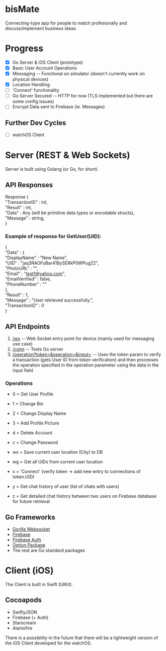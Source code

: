 # bisMate
Connecting-type app for people to match profesionally and discuss/implement business ideas. 

# Progress
- [x] Go Server & iOS Client (prototype)
- [x] Basic User Account Operations
- [x] Messaging -- Functional on simulator (doesn't currently work on physical devices)
- [x] Location Handling
- [ ] 'Connect' functionality
- [ ] Go Server Secured -- HTTP for now (TLS implemented but there are some config issues)
- [ ] Encrypt Data sent to Firebase (ie. Messages)

## Further Dev Cycles
- [ ] watchOS Client

# Server (REST & Web Sockets)
Server is built using Golang (or Go, for short).

## API Responses
Response {\
    "TransactionID" : int,\
    "Result" : int,\
    "Data" : Any (will be primitive data types or encodable structs),\
    "Message" : string,\
}

### Example of response for GetUser(UID):
{\
  "Data" : {\
    "DisplayName" : "New Name",\
    "UID" : "jaq3RAOFuBar41BySERkP0WPugZ2",\
    "PhotoURL" : "",\
    "Email" : "test1@yahoo.com",\
    "EmailVerified" : false,\
    "PhoneNumber" : ""\
  },\
  "Result" : 1,\
  "Message" : "User retrieved successfully.",\
  "TransactionID" : 0\
}

## API Endpoints
1. [/ws]("http://localhost:8000/ws") -- Web Socket entry point for device (mainly used for messaging use case)
2. [/conn]("http://localhost:8000/conn") -- Tests Go server 
3. [/operation?token=<String>&operation=<String>&input=<String>]("http://localhost:8000/operation?token=<String>&operation=<String>&input=<String>") -- Uses the token param to verify a transaction (gets User ID from token verification) and then processes the operation specified in the operation parameter using the data in the input field

### Operations
- 0 = Get User Profile
- 1 = Change Bio
- 2 = Change Display Name
- 3 = Add Profile Picture

- d = Delete Account
- c = Change Password

- ws = Save current user location (City) to DB
- wg = Get all UIDs from current user location
- x = 'Connect' (verify token -> add new entry to connections of token.UID)
- y = Get chat history of user (list of chats with users)
- z = Get detailed chat history between two users on Firebase database for future retrieval

## Go Frameworks 
- [Gorilla Websocket]("https://github.com/gorilla/websocket")
- [Firebase]("https://firebase.google.com/go")
- [Firebase Auth]("https://firebase.google.com/go/auth")
- [Option Package]("https://google.golang.org/api/option")
- The rest are Go standard packages

# Client (iOS)
The Client is built in Swift (UIKit).

## Cocoapods
- SwiftyJSON
- Firebase (+ Auth)
- Starscream
- Alamofire

There is a possibility in the future that there will be a lightweight version of the iOS Client developed for the watchOS.
